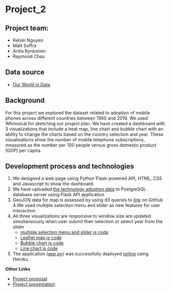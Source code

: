 # Project_2

## Project team: ##
* Kelvin Nguyen
* Matt Suffra
* Anita Rynkanen
* Raymond Chau

## Data source ##
* [Our World in Data](https://ourworldindata.org/technology-adoption)


## Background ##
 
For this project we explored the dataset related to adoption of mobile phones across different countries between 1960 and 2019. We used Whimsical for sketching our project plan.
We have created a dashboard with 3 visualizations that include a heat map, line chart and bubble chart with an ability to change the charts based on the country selection and year. These visualisations show the number of mobile telephone subscriptions, measured as the number per 100 people versus gross domestic product (GDP) per capita.

## Development process and technologies ##

1. We designed a web page using Python Flask-powered API, HTML, CSS and Javascript to show the dashboard.
2. We have uploaded [the technology adoption data](technology/static/data/mobile-phone-subscriptions-vs-gdp-per-capita.csv) to PostgreSQL database server using Flask API application
3. GeoJON data for map is assessed by using d3 queries to [link](https://raw.githubusercontent.com/RealDreammaker/Project_2/main/technology/static/data/countries.geojson) on GitHub
4.We used multiple selection menu and slider as new features for user interaction. 
5. All three visualizations are responsive to window size are updated simultaneously when user submit their selection or select year from the slider
   - [multiple selection menu and slider js code](technology/static/js/filter.js) 
   - [Leaflet map js code](technology/static/js/leaflet.js)
   - [Bubble chart js code](technology/static/js/bubblecharts.js)
   - [Line chart js code](technology/static/js/linecharts.js) 
6. The application ([app.py](technology/app.py)) was successfully deployed [online](https://technologyadoption.herokuapp.com/) using Heroku. 

**Other Links**
* [Project proposal](https://docs.google.com/document/d/1WuXtjEu_4yP9bqrYKtSxezkih-kNpky11a9ftDdth68/edit)
* [Project presentation](https://www.canva.com/design/DAE7Zl4m7Hc/YRmcR02giW9PzyiMosw0zw/view?utm_content=DAE7Zl4m7Hc&utm_campaign=designshare&utm_medium=link&utm_source=publishsharelink)
